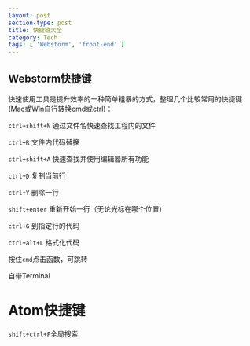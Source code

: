```yaml
---
layout: post
section-type: post
title: 快捷键大全
category: Tech
tags: [ 'Webstorm', 'front-end' ]
---
```


## Webstorm快捷键
快速使用工具是提升效率的一种简单粗暴的方式，整理几个比较常用的快捷键(Mac或Win自行转换cmd或ctrl)：

`ctrl+shift+N`	通过文件名快速查找工程内的文件

`ctrl+R`	文件内代码替换

`ctrl+shift+A`	快速查找并使用编辑器所有功能

`ctrl+D`	复制当前行

`ctrl+Y`	删除一行

`shift+enter`	重新开始一行（无论光标在哪个位置）

`ctrl+G`	到指定行的代码

`ctrl+alt+L`	格式化代码

按住`cmd`点击函数，可跳转

自带Terminal

# Atom快捷键
`shift+ctrl+F`全局搜索